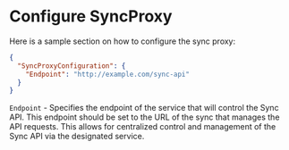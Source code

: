 # Configure SyncProxy

Here is a sample section on how to configure the sync proxy:
```json
{
  "SyncProxyConfiguration": {
    "Endpoint": "http://example.com/sync-api"
  }
}
```

`Endpoint` - Specifies the endpoint of the service that will control the Sync API. This endpoint should be set to the URL of the sync that manages the API requests. This allows for centralized control and management of the Sync API via the designated service.



